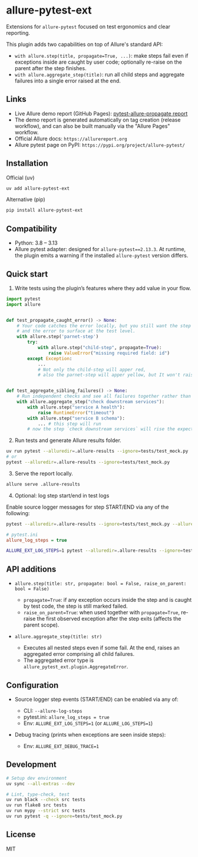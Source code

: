 allure-pytest-ext
==================

Extensions for `allure-pytest` focused on test ergonomics and clear reporting.

This plugin adds two capabilities on top of Allure's standard API:

- `with allure.step(title, propagate=True, ...)`: make steps fail even if exceptions inside are caught by user code; optionally re-raise on the parent after the step finishes.
- `with allure.aggregate_step(title)`: run all child steps and aggregate failures into a single error raised at the end.

Links
-----

- Live Allure demo report (GitHub Pages): [pytest-allure-propagate report](https://ramihsn.github.io/pytest-allure-propagate/)
- The demo report is generated automatically on tag creation (release workflow), and can also be built manually via the "Allure Pages" workflow.
- Official Allure docs: `https://allurereport.org`
- Allure pytest page on PyPI: `https://pypi.org/project/allure-pytest/`

Installation
------------

Official (uv)

```bash
uv add allure-pytest-ext
```

Alternative (pip)

```bash
pip install allure-pytest-ext
```

Compatibility
-------------

- Python: 3.8 – 3.13
- Allure pytest adapter: designed for `allure-pytest==2.13.3`.
  At runtime, the plugin emits a warning if the installed `allure-pytest` version differs.

Quick start
-----------

1) Write tests using the plugin’s features where they add value in your flow.

```python
import pytest
import allure


def test_propagate_caught_error() -> None:
    # Your code catches the error locally, but you still want the step to fail
    # and the error to surface at the test level.
    with allure.step('parnet-step')
        try:
            with allure.step("child-step", propagate=True):
                raise ValueError("missing required field: id")
        except Exception:
            ...
            # Not only the child-step will apper red,
            # also the parnet-step will apper yellow, but It won't raise an expecptiom


def test_aggregate_sibling_failures() -> None:
    # Run independent checks and see all failures together rather than failing fast.
    with allure.aggregate_step("check downstream services"):
        with allure.step("service A health"):
            raise RuntimeError("timeout")
        with allure.step("service B schema"):
            ... # this step will run
        # now the step `check downstream services` will rise the expection
```

2) Run tests and generate Allure results folder.

```bash
uv run pytest --alluredir=.allure-results --ignore=tests/test_mock.py
# or
pytest --alluredir=.allure-results --ignore=tests/test_mock.py
```

3) Serve the report locally.

```bash
allure serve .allure-results
```

4) Optional: log step start/end in test logs

Enable source logger messages for step START/END via any of the following:

```bash
pytest --alluredir=.allure-results --ignore=tests/test_mock.py --allure-log-steps
```

```ini
# pytest.ini
allure_log_steps = true
```

```bash
ALLURE_EXT_LOG_STEPS=1 pytest --alluredir=.allure-results --ignore=tests/test_mock.py
```

API additions
-------------

- `allure.step(title: str, propagate: bool = False, raise_on_parent: bool = False)`
  - `propagate=True`: if any exception occurs inside the step and is caught by test code, the step is still marked failed.
  - `raise_on_parent=True`: when used together with `propagate=True`, re-raise the first observed exception after the step exits (affects the parent scope).

- `allure.aggregate_step(title: str)`
  - Executes all nested steps even if some fail. At the end, raises an aggregated error comprising all child failures.
  - The aggregated error type is `allure_pytest_ext.plugin.AggregateError`.

Configuration
-------------

- Source logger step events (START/END) can be enabled via any of:
  - CLI: `--allure-log-steps`
  - pytest.ini: `allure_log_steps = true`
  - Env: `ALLURE_EXT_LOG_STEPS=1` (or `ALLURE_LOG_STEPS=1`)

- Debug tracing (prints when exceptions are seen inside steps):
  - Env: `ALLURE_EXT_DEBUG_TRACE=1`

Development
-----------

```bash
# Setup dev environment
uv sync --all-extras --dev

# Lint, type-check, test
uv run black --check src tests
uv run flake8 src tests
uv run mypy --strict src tests
uv run pytest -q --ignore=tests/test_mock.py
```

License
-------

MIT

